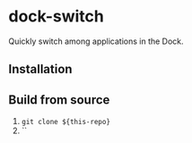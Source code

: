 # dock-switch
Quickly switch among applications in the Dock.


## Installation


## Build from source
1. `git clone ${this-repo}`
2. ``
